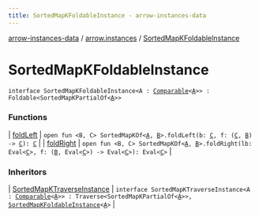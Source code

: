 ```yaml
---
title: SortedMapKFoldableInstance - arrow-instances-data
---
```


[arrow-instances-data](../../index.html) / [arrow.instances](../index.html) / [SortedMapKFoldableInstance](./index.html)

# SortedMapKFoldableInstance

`interface SortedMapKFoldableInstance<A : `[`Comparable`](https://kotlinlang.org/api/latest/jvm/stdlib/kotlin/-comparable/index.html)`<`[`A`](index.html#A)`>> : Foldable<SortedMapKPartialOf<`[`A`](index.html#A)`>>`

### Functions

| [foldLeft](fold-left.html) | `open fun <B, C> SortedMapKOf<`[`A`](index.html#A)`, `[`B`](fold-left.html#B)`>.foldLeft(b: `[`C`](fold-left.html#C)`, f: (`[`C`](fold-left.html#C)`, `[`B`](fold-left.html#B)`) -> `[`C`](fold-left.html#C)`): `[`C`](fold-left.html#C) |
| [foldRight](fold-right.html) | `open fun <B, C> SortedMapKOf<`[`A`](index.html#A)`, `[`B`](fold-right.html#B)`>.foldRight(lb: Eval<`[`C`](fold-right.html#C)`>, f: (`[`B`](fold-right.html#B)`, Eval<`[`C`](fold-right.html#C)`>) -> Eval<`[`C`](fold-right.html#C)`>): Eval<`[`C`](fold-right.html#C)`>` |

### Inheritors

| [SortedMapKTraverseInstance](../-sorted-map-k-traverse-instance/index.html) | `interface SortedMapKTraverseInstance<A : `[`Comparable`](https://kotlinlang.org/api/latest/jvm/stdlib/kotlin/-comparable/index.html)`<`[`A`](../-sorted-map-k-traverse-instance/index.html#A)`>> : Traverse<SortedMapKPartialOf<`[`A`](../-sorted-map-k-traverse-instance/index.html#A)`>>, `[`SortedMapKFoldableInstance`](./index.html)`<`[`A`](../-sorted-map-k-traverse-instance/index.html#A)`>` |

